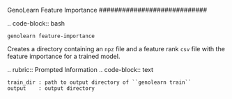 GenoLearn Feature Importance
############################

.. code-block:: bash

    genolearn feature-importance


Creates a directory containing an ``npz`` file and a feature rank ``csv`` file with the feature importance for a trained model.

.. rubric:: Prompted Information
.. code-block:: text

    train_dir : path to output directory of ``genolearn train``
    output    : output directory

